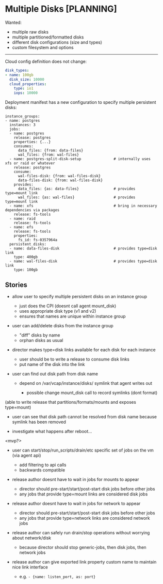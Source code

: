# Multiple Disks [PLANNING]

Wanted:

- multiple raw disks
- multiple partitioned/formatted disks
- different disk configurations (size and types)
- custom filesystem and options

---

Cloud config definition does not change:

```yaml
disk_types:
- name: 100gb
  disk_size: 10000
  cloud_properties:
    type: io1
    iops: 10000
```

Deployment manifest has a new configuration to specify multiple persistent disks:

```
instance_groups:
- name: postgres
  instances: 3
  jobs:
  - name: postgres
    release: postgres
    properties: {...}
    consumes:
      data_files: {from: data-files}
      wal_files: {from: wal-files}
  - name: postgres-split-disk-setup               # internally uses xfs or raid or whatever
    release: postgres
    consume:
      wal-files-disk: {from: wal-files-disk}
      data-files-disk: {from: wal-files-disk}
    provides:
      data_files: {as: data-files}                # provides type=mount link
      wal_files: {as: wal-files}                  # provides type=mount link
  - name: xfs                                     # bring in necessary dependencies via packages
    release: fs-tools
  - name: raid
    release: fs-tools
  - name: efs
    release: fs-tools
    properties:
      fs_id: fs-0357964a
  persistent_disks:
  - name: data-files-disk                         # provides type=disk link
    type: 400gb
  - name: wal-files-disk                          # provides type=disk link
    type: 100gb
```

## Stories

- allow user to specify multiple persistent disks on an instance group
  - just does the CPI (doesnt call agent mount_disk)
  - uses appropriate disk type (v1 and v2)
  - ensures that names are unique within instance group

- user can add/delete disks from the instance group
  - "diff" disks by name
  - orphan disks as usual

- director makes type=disk links available for each disk for each instance
  - user should be to write a release to consume disk links
  - put name of the disk into the link

- user can find out disk path from disk name
  - depend on /var/vcap/instance/disks/<name> symlink that agent writes out
    - possible change mount_disk call to record symlinks (dont format)

(able to write release that partitions/formats/mounts and exposes type=mount)

- user can see that disk path cannot be resolved from disk name because symlink has been removed

- investigate what happens after reboot...

<mvp?>

- user can start/stop/run_scripts/drain/etc specific set of jobs on the vm (via agent api)
  - add filtering to api calls
  - backwards compatible

- release author doesnt have to wait in jobs for mounts to appear
  - director should pre-start/start/post-start disk jobs before other jobs
  - any jobs that provide type=mount links are considered disk jobs

- release author doesnt have to wait in jobs for network to appear
  - director should pre-start/start/post-start disk jobs before other jobs
  - any jobs that provide type=network links are considered network jobs

- release author can safely run drain/stop operations without worrying about network/disk
  - because director should stop generic-jobs, then disk jobs, then network jobs

- release author can give exported link property custom name to maintain nice link interface
  - e.g. `- {name: listen_port, as: port}`

